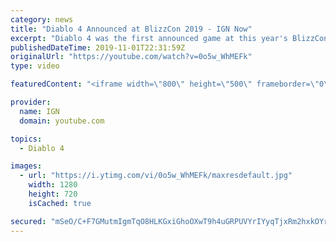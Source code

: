 ```yaml
---
category: news
title: "Diablo 4 Announced at BlizzCon 2019 - IGN Now"
excerpt: "Diablo 4 was the first announced game at this year's BlizzCon, which is a good thing considering how anticipated it was prior to last year's BlizzCon (to much fan ..."
publishedDateTime: 2019-11-01T22:31:59Z
originalUrl: "https://youtube.com/watch?v=0o5w_WhMEFk"
type: video

featuredContent: "<iframe width=\"800\" height=\"500\" frameborder=\"0\" src=\"https://www.youtube.com/embed/0o5w_WhMEFk\" allow=\"accelerometer; autoplay; encrypted-media; gyroscope; picture-in-picture\" allowfullscreen></iframe>"

provider:
  name: IGN
  domain: youtube.com

topics:
  - Diablo 4

images:
  - url: "https://i.ytimg.com/vi/0o5w_WhMEFk/maxresdefault.jpg"
    width: 1280
    height: 720
    isCached: true

secured: "mSeO/C+F7GMutmIgmTqO8HLKGxiGhoOXwT9h4uGRPUVYrIYyqTjxRm2hxkOYr0kB+HApPl+x8mA9WBlplE8Y6jOJSbB7QJ76SaZJVkuYWKhuyK5KNbU6SvJgEhvbZr7ETP7CouIXzH1Pp2oaxjARVHyudTapCaolp8YDnVtdhknaHqrnVT9NAd7f+PCT+76gKyQWut+TTOhnoQcjIWJJ0uPUh+p35MqckDOP0XjV6KxHQMtKx2mdqOkyOS07GjpLo7IHnpJwlciGwwmpxZKQmhoS9vg/3nJuhxThfvd4af7RQQhMDdONPegJTEaHF6yRYVWI6hFLQOu11Kthf3prmpsuWqEKAWEcJe7KlOwaYmycQlaRbXqw8/iA2751jigNKerhEJ974VYvQjgS4PRU91Df4IUFQxyd148x4nP+oZaaBW3kZdh3AhNDxGrpT/RO;gyZSLAa1nuhpJY4ybpzZlw=="
---
```


